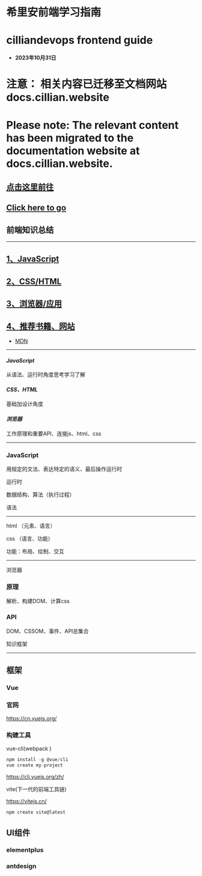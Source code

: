 # 希里安前端学习指南
# cilliandevops frontend guide
- **2023年10月31日**
# 注意： 相关内容已迁移至文档网站docs.cillian.website
# Please note: The relevant content has been migrated to the documentation website at docs.cillian.website.
## [点击这里前往](https://docs.cillian.website)
## [Click here to go](https://docs.cillian.website)

##  前端知识总结

---
## [1、JavaScript](https://docs.cillian.website)

## [2、CSS/HTML](https://docs.cillian.website)

## [3、浏览器/应用](https://docs.cillian.website)

## [4、推荐书籍、网站](https://docs.cillian.website)
 
-  [MDN](https://docs.cillian.website)

---
#### *JavaScript*[]()
从语法、运行时角度思考学习了解[]()
#### *CSS、HTML*[]()
基础加设计角度[]()
#### *浏览器*[]()
工作原理和重要API、连接js、html、css[]()


 ---

### JavaScript[]()
用规定的文法、表达特定的语义、最后操作运行时[]()

运行时[]()

数据结构、算法（执行过程）[]()

语法[]()


---

html （元素、语言）[]()

css （语言、功能）[]()

功能：布局、绘制、交互[]()

---
浏览器[]()

### 原理[]()
解析、构建DOM、计算css[]()
### API[]()
DOM、CSSOM、事件、API总集合[]()

知识框架[]()

---
## 框架[]()

### Vue[]()

### 官网[]()

<https://cn.vuejs.org/>[]()

### 构建工具[]()

vue-cli(webpack )

```js
npm install -g @vue/cli
vue create my-project
```

https://cli.vuejs.org/zh/

vite(下一代的前端工具链)

https://vitejs.cn/

```js
npm create vite@latest
```

## UI组件[]()

### elementplus

### antdesign



